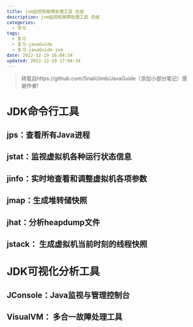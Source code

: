 ```yaml
---
title: jvm监控和故障处理工具 总结
description: jvm监控和故障处理工具 总结
categories:
  - 学习
tags:
  - 复习
  - 复习-javaGuide
  - 复习-javaGuide-jvm
date: 2022-12-19 16:04:34
updated: 2022-12-19 17:04:34
---
```


> 转载自https://github.com/Snailclimb/JavaGuide（添加小部分笔记）感谢作者!

# JDK命令行工具



## jps：查看所有Java进程

## jstat：监视虚拟机各种运行状态信息

## jinfo：实时地查看和调整虚拟机各项参数

## jmap：生成堆转储快照

## jhat：分析heapdump文件

## jstack： 生成虚拟机当前时刻的线程快照

# JDK可视化分析工具

## JConsole：Java监视与管理控制台

## VisualVM： 多合一故障处理工具